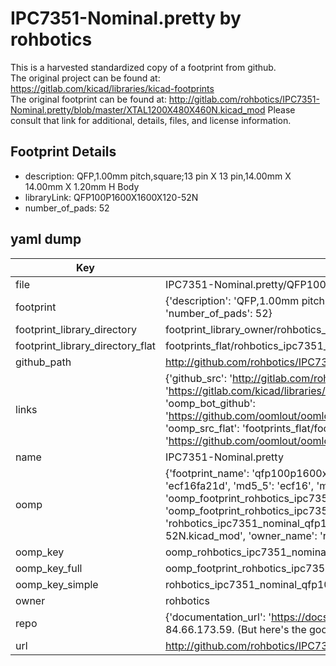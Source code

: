 # IPC7351-Nominal.pretty by rohbotics  
This is a harvested standardized copy of a footprint from github.  
The original project can be found at:  
https://gitlab.com/kicad/libraries/kicad-footprints  
The original footprint can be found at:
http://gitlab.com/rohbotics/IPC7351-Nominal.pretty/blob/master/XTAL1200X480X460N.kicad_mod
Please consult that link for additional, details, files, and license information.  
## Footprint Details
* description: QFP,1.00mm pitch,square;13 pin X 13 pin,14.00mm X 14.00mm X 1.20mm H Body  
* libraryLink: QFP100P1600X1600X120-52N  
* number_of_pads: 52  
## yaml dump  
| Key | Value |  
| --- | --- |  
| file | IPC7351-Nominal.pretty/QFP100P1600X1600X120-52N.kicad_mod |  
| footprint | {'description': 'QFP,1.00mm pitch,square;13 pin X 13 pin,14.00mm X 14.00mm X 1.20mm H Body', 'libraryLink': 'QFP100P1600X1600X120-52N', 'number_of_pads': 52} |  
| footprint_library_directory | footprint_library_owner/rohbotics_IPC7351-Nominal.pretty |  
| footprint_library_directory_flat | footprints_flat/rohbotics_ipc7351_nominal_qfp100p1600x1600x120_52n/working |  
| github_path | http://github.com/rohbotics/IPC7351-Nominal.pretty/blob/master/QFP100P1600X1600X120-52N.kicad_mod |  
| links | {'github_src': 'http://gitlab.com/rohbotics/IPC7351-Nominal.pretty/blob/master/XTAL1200X480X460N.kicad_mod', 'github_src_repo': 'https://gitlab.com/kicad/libraries/kicad-footprints', 'oomp_bot': 'footprints/rohbotics_ipc7351_nominal_qfp100p1600x1600x120_52n/working', 'oomp_bot_github': 'https://github.com/oomlout/oomlout_oomp_footprint_bot/tree/main/footprints/rohbotics_ipc7351_nominal_qfp100p1600x1600x120_52n/working', 'oomp_src_flat': 'footprints_flat/footprints_flat/rohbotics_ipc7351_nominal_qfp100p1600x1600x120_52n/working', 'oomp_src_flat_github': 'https://github.com/oomlout/oomlout_oomp_footprint_src/tree/main/footprints_flat/rohbotics_ipc7351_nominal_qfp100p1600x1600x120_52n/working'} |  
| name | IPC7351-Nominal.pretty |  
| oomp | {'footprint_name': 'qfp100p1600x1600x120_52n', 'library_name': 'ipc7351_nominal', 'md5': 'ecf16fa21d5426f87c0c2db1cba17794', 'md5_10': 'ecf16fa21d', 'md5_5': 'ecf16', 'md5_6': 'ecf16f', 'oomp_key': 'oomp_rohbotics_ipc7351_nominal_qfp100p1600x1600x120_52n', 'oomp_key_extra': 'oomp_footprint_rohbotics_ipc7351_nominal_qfp100p1600x1600x120_52n', 'oomp_key_full': 'oomp_footprint_rohbotics_ipc7351_nominal_qfp100p1600x1600x120_52n_ecf16f', 'oomp_key_simple': 'rohbotics_ipc7351_nominal_qfp100p1600x1600x120_52n', 'original_filename': 'IPC7351-Nominal.pretty/QFP100P1600X1600X120-52N.kicad_mod', 'owner_name': 'rohbotics'} |  
| oomp_key | oomp_rohbotics_ipc7351_nominal_qfp100p1600x1600x120_52n |  
| oomp_key_full | oomp_footprint_rohbotics_ipc7351_nominal_qfp100p1600x1600x120_52n |  
| oomp_key_simple | rohbotics_ipc7351_nominal_qfp100p1600x1600x120_52n |  
| owner | rohbotics |  
| repo | {'documentation_url': 'https://docs.github.com/rest/overview/resources-in-the-rest-api#rate-limiting', 'message': "API rate limit exceeded for 84.66.173.59. (But here's the good news: Authenticated requests get a higher rate limit. Check out the documentation for more details.)"} |  
| url | http://github.com/rohbotics/IPC7351-Nominal.pretty |  

